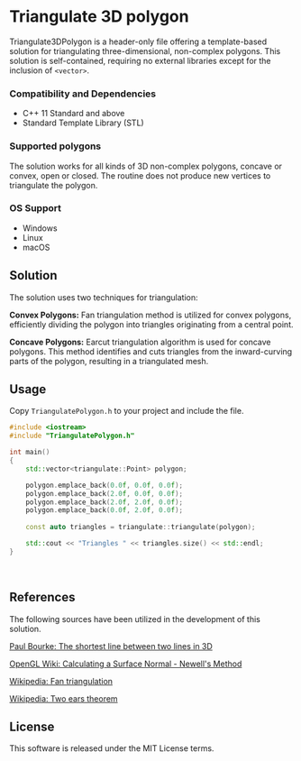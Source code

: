 # Triangulate 3D polygon

Triangulate3DPolygon is a header-only file offering a template-based solution for triangulating three-dimensional, non-complex polygons. This solution is self-contained, requiring no external libraries except for the inclusion of `<vector>`.

### Compatibility and Dependencies
- C++ 11 Standard and above
- Standard Template Library (STL)

### Supported polygons
The solution works for all kinds of 3D non-complex polygons, concave or convex, open or closed. The routine does not produce new vertices to triangulate the polygon.

### OS Support
- Windows
- Linux
- macOS

## Solution
The solution uses two techniques for triangulation:

**Convex Polygons:** Fan triangulation method is utilized for convex polygons, efficiently dividing the polygon into triangles originating from a central point.

**Concave Polygons:** Earcut triangulation algorithm is used for concave polygons. This method identifies and cuts triangles from the inward-curving parts of the polygon, resulting in a triangulated mesh. 

## Usage
Copy `TriangulatePolygon.h` to your project and include the file.

```cpp
#include <iostream>
#include "TriangulatePolygon.h"

int main()
{
    std::vector<triangulate::Point> polygon;

    polygon.emplace_back(0.0f, 0.0f, 0.0f);
    polygon.emplace_back(2.0f, 0.0f, 0.0f);
    polygon.emplace_back(2.0f, 2.0f, 0.0f);
    polygon.emplace_back(0.0f, 2.0f, 0.0f);
    
    const auto triangles = triangulate::triangulate(polygon);

    std::cout << "Triangles " << triangles.size() << std::endl;
}
```
<br>
  
## References
The following sources have been utilized in the development of this solution.

[Paul Bourke: The shortest line between two lines in 3D](https://paulbourke.net/geometry/pointlineplane/)

[OpenGL Wiki: Calculating a Surface Normal - Newell's Method](https://www.khronos.org/opengl/wiki/Calculating_a_Surface_Normal)

[Wikipedia: Fan triangulation](https://en.wikipedia.org/wiki/Fan_triangulation)

[Wikipedia: Two ears theorem](https://en.wikipedia.org/wiki/Two_ears_theorem)

## License
This software is released under the MIT License terms.
